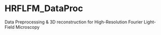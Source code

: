 # HRFLFM_DataProc
Data Preprocessing &amp; 3D reconstruction for High-Resolution Fourier Light-Field Microscopy
